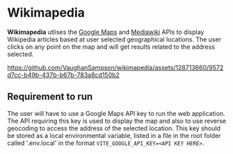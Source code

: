 # Wikimapedia
**Wikimapedia** utlises the [Google Maps](https://developers.google.com/maps) and [Mediawiki](https://www.mediawiki.org/wiki/API:Main_page) APIs to display Wikipedia articles based at user selected geographical locations. The user clicks on any point on the map and will get results related to the address selected.


https://github.com/VaughanSampson/wikimapedia/assets/128713660/9572d7cc-b49b-437b-b67b-783a8cd150b2


## Requirement to run
The user will have to use a Google Maps API key to run the web application. The API requiring this key is used to display the map and also to use reverse geocoding to access the address of the selected location. This key should be stored as a local environmental variable, listed in a file in the root folder called '.env.local' in the format `VITE_GOOGLE_API_KEY=<API KEY HERE>`.
